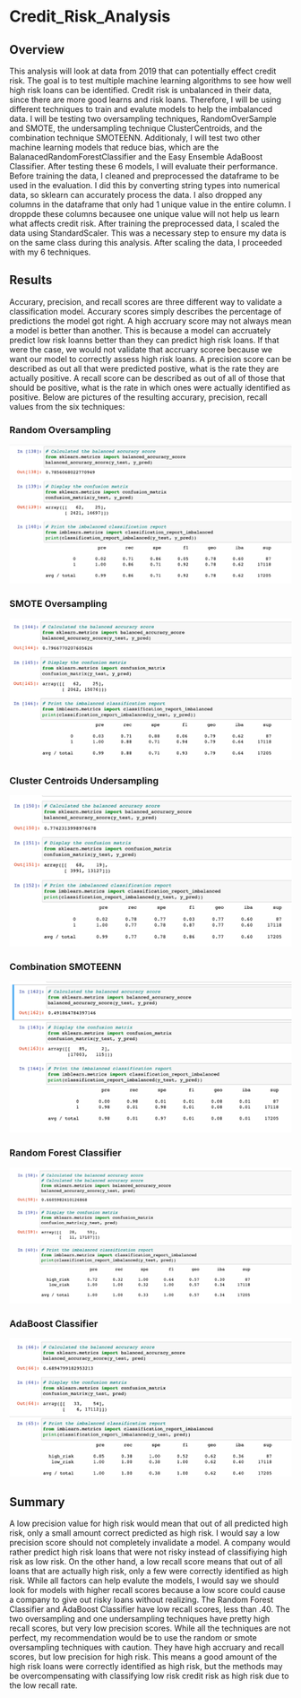 # Credit_Risk_Analysis

## Overview

This analysis will look at data from 2019 that can potentially effect credit risk.  The goal is to test multiple machine learning algorithms to see how well high risk loans can be identified.  Credit risk is unbalanced in their data, since there are more good learns and risk loans.  Therefore, I will be using different techniques to train and evalute models to help the imbalanced data.  I will be testing two oversampling techniques, RandomOverSample and SMOTE, the undersampling technique ClusterCentroids, and the combination technique SMOTEENN.  Additionaly, I will test two other machine learning models that reduce bias, which are the BalanacedRandomForestClassifier and the Easy Ensemble AdaBoost Classifier.  After testing these 6 models, I will evaluate their performance. 
<br/>
Before training the data, I cleaned and preprocessed the dataframe to be used in the evaluation.  I did this by converting string types into numerical data, so sklearn can accurately process the data.  I also dropped any columns in the dataframe that only had 1 unique value in the entire column.  I droppde these columns becausee one unique value will not help us learn what affects credit risk. After training the preprocessed data, I scaled the data using StandardScaler.  This was a necessary step to ensure my data is on the same class during this analysis. After scaling the data, I proceeded with my 6 techniques. 

## Results

Accurary, precision, and recall scores are three different way to validate a classification model.  Accurary scores simply describes the percentage of predictions the model got right.   A high accruary score may not always mean a model is better than another.  This is because a model can accruately predict low risk loanns better than they can predict high risk loans.  If that were the case, we would not validate that accruary scoree because we want our model to correctly assess high risk loans.  A precision score can be described as out all that were predicted postive, what is the rate they are actually positive.  A recall score can be described as out of all of those that should be positive, what is the rate in which ones were actually identified as positive.   Below are pictures of the resulting accurary, precision, recall values from the six techniques:
<br/>

### Random Oversampling
![random_oversamp](/Images/random_oversamp.png)

### SMOTE Oversampling
![smote](/Images/smote.png)

### Cluster Centroids Undersampling
![cc_undersamp](/Images/cc_undersamp.png)

### Combination SMOTEENN
![combo_samp](/Images/combo_samp.png)

### Random Forest Classifier
![forest](/Images/forest.png)

### AdaBoost Classifier 
![adaboost](/Images/adaboost.png)

## Summary

A low precision value for high risk would mean that out of all predicted high risk, only a small amount correct predicted as high risk.  I would say a low precision score should not completely invalidate a model.  A company would rather predict high risk loans that were not risky instead of classifiying high risk as low risk.  On the other hand, a low recall score means that out of all loans that are actually high risk, only a few were correctly identified as high risk.  While all factors can help evalute the models, I would say we should look for models with higher recall scores because a low score could cause a company to give out risky loans without realizing.  The Random Forest Classifier and AdaBoost Classifier have low recall scores, less than .40.  The two oversampling and one undersampling techniques have pretty high recall scores, but very low precision scores.  While all the techniques are not perfect, my recommendation would be to use the random or smote oversampling techniques with caution.  They have high accruary and recall scores, but low precision for high risk. This means a good amount of the high risk loans were correctly identified as high risk, but the methods may be overcompensating with classifying low risk credit risk as high risk due to the low recall rate. 